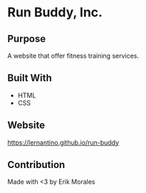# Run Buddy, Inc.

## Purpose
A website that offer fitness training services.

## Built With
* HTML
* CSS

## Website
https://lernantino.github.io/run-buddy

## Contribution
Made with <3 by Erik Morales
